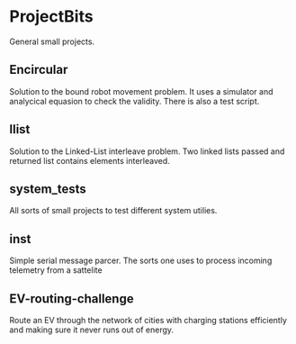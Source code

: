 # ProjectBits
General small projects.

## Encircular
Solution to the bound robot movement problem. It uses a simulator and analycical equasion to check the validity. There is also a test script.

## llist
Solution to the Linked-List interleave problem. Two linked lists passed and returned list contains elements interleaved.

## system_tests
All sorts of small projects to test different system utilies.

## inst
Simple serial message parcer. The sorts one uses to process incoming telemetry from a sattelite

## EV-routing-challenge
Route an EV through the network of cities with charging stations efficiently and making sure it never runs out of energy.
